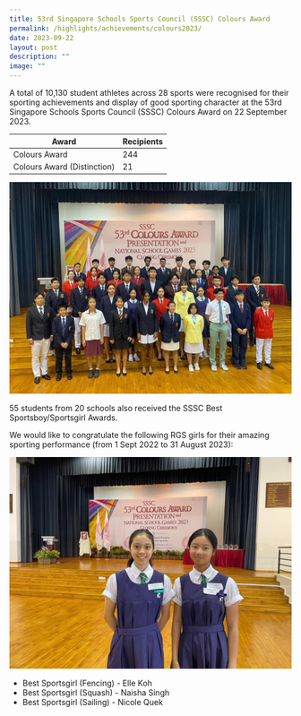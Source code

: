 ```yaml
---
title: 53rd Singapore Schools Sports Council (SSSC) Colours Award
permalink: /highlights/achievements/colours2023/
date: 2023-09-22
layout: post
description: ""
image: ""
---
```

A total of 10,130 student athletes across 28 sports were recognised for their sporting achievements and display of good sporting character at the 53rd Singapore Schools Sports Council (SSSC) Colours Award on 22 September 2023.

| Award | Recipients | 
| -------- | -------- | 
| Colours Award   | 244     |  
| Colours Award (Distinction)    | 21     |  


![](/images/colours23.jpeg)

55 students from 20 schools also received the SSSC Best Sportsboy/Sportsgirl Awards.

We would like to congratulate the following RGS girls for their amazing sporting performance (from 1 Sept 2022 to 31 August 2023):

![](/images/sssc23.jpeg)

* Best Sportsgirl (Fencing) - Elle Koh
* Best Sportsgirl (Squash) - Naisha Singh
* Best Sportsgirl (Sailing) - Nicole Quek